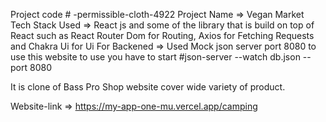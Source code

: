 Project code # -permissible-cloth-4922
Project Name => Vegan Market
Tech Stack Used => React js and some of the library that is build on
                   top of React such as React Router Dom for Routing,
                   Axios for Fetching Requests and Chakra Ui for Ui 
For Backened => Used Mock json server port 8080 to use this website to use you have to start
                #json-server --watch db.json --port 8080
               
 It is clone of Bass Pro Shop website cover wide variety of product.
 
Website-link => https://my-app-one-mu.vercel.app/camping
                   
                   
      
                  
